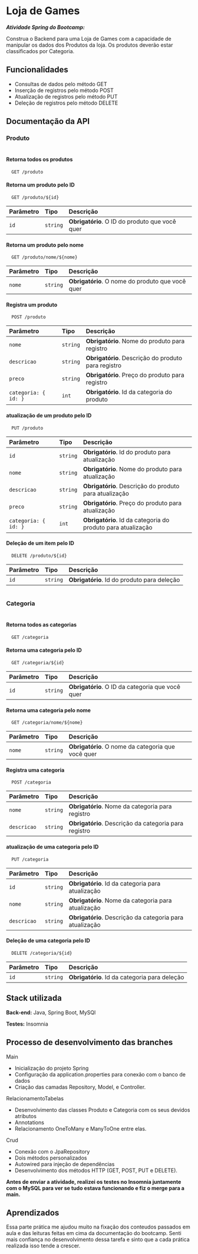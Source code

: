
#  Loja de Games

***Atividade Spring do Bootcamp:***

Construa o Backend para uma Loja de Games com a capacidade de manipular os dados dos Produtos da loja. Os produtos deverão estar classificados por Categoria.





## Funcionalidades

- Consultas de dados pelo método GET
- Inserção de registros pelo método POST
- Atualização de registros pelo método PUT
- Deleção de registros pelo método DELETE

## Documentação da API 

### Produto

#

#### Retorna todos os produtos

```
  GET /produto
```

#### Retorna um produto pelo ID

```
  GET /produto/${id}
```

| Parâmetro   | Tipo       | Descrição                                   |
| :---------- | :--------- | :------------------------------------------ |
| `id`      | `string` | **Obrigatório**. O ID do produto que você quer |


#### Retorna um produto pelo nome

```
  GET /produto/nome/${nome}
```

| Parâmetro   | Tipo       | Descrição                                   |
| :---------- | :--------- | :------------------------------------------ |
| `nome`      | `string` | **Obrigatório**. O nome do produto que você quer |


#### Registra um produto

```
  POST /produto
```

| Parâmetro   | Tipo       | Descrição                                   |
| :---------- | :--------- | :------------------------------------------ |
| `nome`      | `string` | **Obrigatório**. Nome do produto para registro|
| `descricao`      | `string` | **Obrigatório**. Descrição do produto para registro|
| `preco`      | `string` | **Obrigatório**. Preço do produto para registro|
| `categoria: { id: }`      | `int` | **Obrigatório**. Id da categoria do produto|


#### atualização de um produto pelo ID

```
  PUT /produto
```

| Parâmetro   | Tipo       | Descrição                                   |
| :---------- | :--------- | :------------------------------------------ |
| `id`      | `string` | **Obrigatório**. Id do produto para atualização|
| `nome`      | `string` | **Obrigatório**. Nome do produto para atualização|
| `descricao`      | `string` | **Obrigatório**. Descrição do produto para atualização|
| `preco`      | `string` | **Obrigatório**. Preço do produto para atualização|
| `categoria: { id: }`      | `int` | **Obrigatório**. Id da categoria do produto para atualização|


#### Deleção de um item pelo ID

```
  DELETE /produto/${id}
```

| Parâmetro   | Tipo       | Descrição                                   |
| :---------- | :--------- | :------------------------------------------ |
| `id`      | `string` | **Obrigatório**. Id do produto para deleção|

#

### Categoria

#

#### Retorna todos as categorias

```
  GET /categoria
```

#### Retorna uma categoria pelo ID

```
  GET /categoria/${id}
```

| Parâmetro   | Tipo       | Descrição                                   |
| :---------- | :--------- | :------------------------------------------ |
| `id`      | `string` | **Obrigatório**. O ID da categoria que você quer |


#### Retorna uma categoria pelo nome

```
  GET /categoria/nome/${nome}
```

| Parâmetro   | Tipo       | Descrição                                   |
| :---------- | :--------- | :------------------------------------------ |
| `nome`      | `string` | **Obrigatório**. O nome da categoria que você quer |


#### Registra uma categoria

```
  POST /categoria
```

| Parâmetro   | Tipo       | Descrição                                   |
| :---------- | :--------- | :------------------------------------------ |
| `nome`      | `string` | **Obrigatório**. Nome da categoria para registro|
| `descricao`      | `string` | **Obrigatório**. Descrição da categoria para registro|


#### atualização de uma categoria pelo ID

```
  PUT /categoria
```

| Parâmetro   | Tipo       | Descrição                                   |
| :---------- | :--------- | :------------------------------------------ |
| `id`      | `string` | **Obrigatório**. Id da categoria para atualização|
| `nome`      | `string` | **Obrigatório**. Nome da categoria para atualização|
| `descricao`      | `string` | **Obrigatório**. Descrição da categoria para atualização|


#### Deleção de uma categoria pelo ID

```
  DELETE /categoria/${id}
```

| Parâmetro   | Tipo       | Descrição                                   |
| :---------- | :--------- | :------------------------------------------ |
| `id`      | `string` | **Obrigatório**. Id da categoria para deleção|

## Stack utilizada

**Back-end:** Java, Spring Boot, MySQl

**Testes:** Insomnia


## Processo de desenvolvimento das branches

Main 

- Inicialização do projeto Spring 
- Configuração da application.properties para conexão com o banco de dados 
- Criação das camadas Repository, Model, e Controller.

RelacionamentoTabelas 

- Desenvolvimento das classes Produto e Categoria com os seus devidos atributos  
- Annotations
- Relacionamento OneToMany e ManyToOne entre elas.

Crud 

- Conexão com o JpaRepository
- Dois métodos personalizados
- Autowired para injeção de dependências
- Desenvolvimento dos métodos HTTP (GET, POST, PUT e DELETE).

**Antes de enviar a atividade, realizei os testes no Insomnia juntamente com o MySQL para ver se tudo estava funcionando e fiz o merge para a main.**

## Aprendizados

Essa parte prática me ajudou muito na fixação dos conteudos passados em aula e das leituras feitas em cima da documentação do bootcamp. Senti mais confiança no desenvolvimento dessa tarefa e sinto que a cada prática realizada isso tende a crescer.




